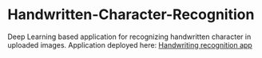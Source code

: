 # Handwritten-Character-Recognition
Deep Learning based application for recognizing handwritten character in uploaded images.
Application deployed here: [Handwriting recognition app](https://handwriting-recognition-flask.herokuapp.com/)

